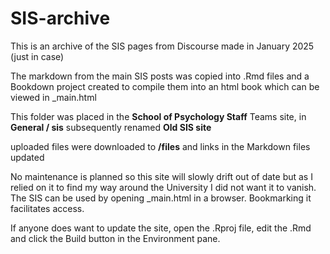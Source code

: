 # SIS-archive
This is an archive of the SIS pages from Discourse made in January 2025 (just in case)

The markdown from the main SIS posts was copied into .Rmd files and a Bookdown project created to compile them into an html book which can be viewed in _main.html

This folder was placed in the **School of Psychology Staff**  Teams site, in **General / sis**
subsequently renamed **Old SIS site**

uploaded files were downloaded to **/files** and links in the Markdown files updated

No maintenance is planned so this site will slowly drift out of date but as I relied on it to find my way around the University I did not want it to vanish. The SIS can be used by opening _main.html in a browser. Bookmarking it facilitates access.

If anyone does want to update the site, open the .Rproj file, edit the .Rmd and click the Build button in the Environment pane.
